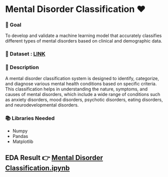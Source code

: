 # **Mental Disorder Classification** ❤️

### 🎯 Goal
To develop and validate a machine learning model that accurately classifies different types of mental disorders based on clinical and demographic data.


### 🧵 Dataset :  [LINK](https://github.com/Archi20876/machine-learning-repos/blob/main/Classification%20Models/Mental%20Disorder%20Classification/Dataset-Mental-Disorders.csv)

### 🧾 Description
A mental disorder classification system is designed to identify, categorize, and diagnose various mental health conditions based on specific criteria. This classification helps in understanding the nature, symptoms, and causes of mental disorders, which include a wide range of conditions such as anxiety disorders, mood disorders, psychotic disorders, eating disorders, and neurodevelopmental disorders.

### 📚 Libraries Needed
- Numpy
- Pandas
- Matplotlib


## EDA Result 👉 [  Mental Disorder Classification.ipynb](https://github.com/Archi20876/machine-learning-repos/blob/main/Classification%20Models/Mental%20Disorder%20Classification/mental-disorder-classification.ipynb)
